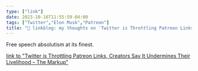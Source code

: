 ```yaml
---
type: ["link"]
date: 2023-10-16T11:55:59-04:00
tags: ["Twitter","Elon Musk","Patreon"]
title: "🔗 linkblog: my thoughts on 'Twitter is Throttling Patreon Links, Creators Say It Undermines Their Livelihood – The Markup'"
---
```

Free speech absolutism at its finest.

[link to "Twitter is Throttling Patreon Links, Creators Say It Undermines Their Livelihood – The Markup"](https://themarkup.org/news/2023/10/16/twitter-is-throttling-patreon-links-creators-say-it-undermines-their-livelihood)
